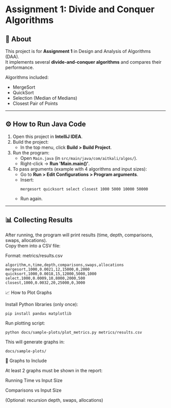 # Assignment 1: Divide and Conquer Algorithms

## 📖 About
This project is for **Assignment 1** in Design and Analysis of Algorithms (DAA).  
It implements several **divide-and-conquer algorithms** and compares their performance.

Algorithms included:
- MergeSort
- QuickSort
- Selection (Median of Medians)
- Closest Pair of Points

---

## ⚙️ How to Run Java Code
1. Open this project in **IntelliJ IDEA**.
2. Build the project:
    - In the top menu, click **Build > Build Project**.
3. Run the program:
    - Open `Main.java` (in `src/main/java/com/aitkali/algos/`).
    - Right-click → **Run 'Main.main()'**.
4. To pass arguments (example with 4 algorithms and input sizes):
    - Go to **Run > Edit Configurations > Program arguments**.
    - Insert:
      ```
      mergesort quicksort select closest 1000 5000 10000 50000
      ```
    - Run again.

---

## 📊 Collecting Results
After running, the program will print results (time, depth, comparisons, swaps, allocations).  
Copy them into a CSV file:


Format:
metrics/results.csv

```csv
algorithm,n,time,depth,comparisons,swaps,allocations
mergesort,1000,0.0021,12,15000,0,2000
quicksort,1000,0.0018,15,12000,5000,1000
select,1000,0.0009,10,8000,2000,500
closest,1000,0.0032,20,25000,0,3000
```

📈 How to Plot Graphs

Install Python libraries (only once):
```
pip install pandas matplotlib
```

Run plotting script:
```
python docs/sample-plots/plot_metrics.py metrics/results.csv
```
This will generate graphs in:
```
docs/sample-plots/

```

📑 Graphs to Include

At least 2 graphs must be shown in the report:

Running Time vs Input Size

Comparisons vs Input Size

(Optional: recursion depth, swaps, allocations)





